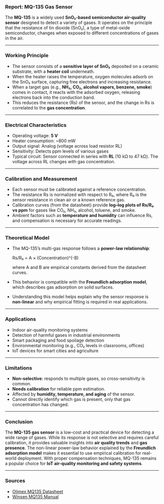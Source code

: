 ### Report: MQ-135 Gas Sensor

The **MQ-135** is a widely used **SnO₂-based semiconductor air-quality sensor** designed to detect a variety of gases. It operates on the principle that the resistance of tin dioxide (SnO₂), a type of metal-oxide semiconductor, changes when exposed to different concentrations of gases in the air.  

---

### Working Principle
- The sensor consists of a **sensitive layer of SnO₂** deposited on a ceramic substrate, with a **heater coil** underneath.  
- When the heater raises the temperature, oxygen molecules adsorb on the SnO₂ surface, capturing free electrons and increasing resistance.  
- When a target gas (e.g., **NH₃, CO₂, alcohol vapors, benzene, smoke**) comes in contact, it reacts with the adsorbed oxygen, releasing electrons back into the conduction band.  
- This reduces the resistance (Rs) of the sensor, and the change in Rs is correlated to the **gas concentration**.  

---

### Electrical Characteristics
- Operating voltage: **5 V**  
- Heater consumption: ~800 mW  
- Output signal: Analog (voltage across load resistor RL)  
- Sensitivity: Detects ppm levels of various gases  
- Typical circuit: Sensor connected in series with **RL** (10 kΩ to 47 kΩ). The voltage across RL changes with gas concentration.  

---

### Calibration and Measurement
- Each sensor must be calibrated against a reference concentration.  
- The resistance Rs is normalized with respect to R₀, where R₀ is the sensor resistance in clean air or a known reference gas.  
- Calibration curves (from the datasheet) provide **log–log plots of Rs/R₀ vs ppm** for gases like CO₂, NH₃, alcohol, toluene, and smoke.  
- Ambient factors such as **temperature and humidity** can influence Rs, and compensation is necessary for accurate readings.  

---

### Theoretical Model
- The MQ-135’s multi-gas response follows a **power-law relationship**:  

  Rs/R₀ = A × (Concentration)^(-B)  

  where A and B are empirical constants derived from the datasheet curves.  
- This behavior is compatible with the **Freundlich adsorption model**, which describes gas adsorption on solid surfaces.  
- Understanding this model helps explain why the sensor response is **non-linear** and why empirical fitting is required in real applications.  

---

### Applications
- Indoor air-quality monitoring systems  
- Detection of harmful gases in industrial environments  
- Smart packaging and food spoilage detection  
- Environmental monitoring (e.g., CO₂ levels in classrooms, offices)  
- IoT devices for smart cities and agriculture  

---

### Limitations
- **Non-selective**: responds to multiple gases, so cross-sensitivity is common.  
- **Needs calibration** for reliable ppm estimation.  
- Affected by **humidity, temperature, and aging** of the sensor.  
- Cannot directly identify which gas is present, only that gas concentration has changed.  

---

### Conclusion
The **MQ-135 gas sensor** is a low-cost and practical device for detecting a wide range of gases. While its response is not selective and requires careful calibration, it provides valuable insights into **air quality trends** and **gas presence**. The non-linear power-law behavior explained by the **Freundlich adsorption model** makes it essential to use empirical calibration for real-world deployment. With proper compensation techniques, MQ-135 remains a popular choice for **IoT air-quality monitoring and safety systems**.  

---

### Sources
- [Olimex MQ135 Datasheet](https://www.olimex.com/Products/Components/Sensors/Gas/SNS-MQ135/resources/SNS-MQ135.pdf)  
- [Winsen MQ135 Manual](https://www.winsen-sensor.com/d/files/PDF/Semiconductor%20Gas%20Sensor/MQ135%20(Ver1.4)%20-%20Manual.pdf)  

